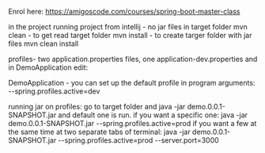 Enrol here: https://amigoscode.com/courses/spring-boot-master-class

in the project
running project from intellij - no jar files in target folder
mvn clean - to get read target folder
mvn install - to create targer folder with jar files
mvn clean install

profiles- two application.properties files, one application-dev.properties and in DemoApplication edit:

DemoApplication - you can set up the default profile in program arguments:
--spring.profiles.active=dev

running jar on profiles:
go to target folder and java -jar demo.0.0.1-SNAPSHOT.jar and default one is run.
if you want a specific one: java -jar demo.0.0.1-SNAPSHOT.jar --spring.profiles.active=prod
if you want a few at the same time at two separate tabs of terminal:
java -jar demo.0.0.1-SNAPSHOT.jar --spring.profiles.active=prod --server.port=3000
